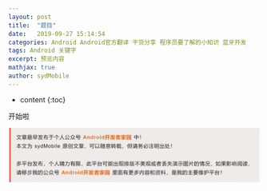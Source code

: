 ```yaml
---
layout: post
title:  "题目"
date:   2019-09-27 15:14:54
categories: Android Android官方翻译 干货分享 程序员要了解的小知识 蓝牙开发
tags: Android 关键字
excerpt: 预览内容
mathjax: true
author: sydMobile
---
```

* content
{:toc}












开始啦

![f](https://github.com/sydmobile/sydmobile.github.io/blob/master/pic/%E5%A4%B4%E5%9B%BE%E7%89%87%E4%B8%A2%E5%A4%B1.png?raw=true)

